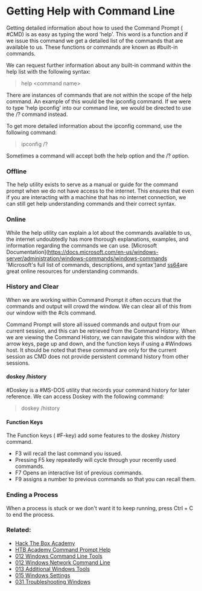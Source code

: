 # Getting Help with Command Line

Getting detailed information about how to used the Command Prompt ( #CMD) is as easy as typing the word 'help'. This word is a function and if we issue this command we get a detailed list of the commands that are available to us. These functions or commands are known as #built-in commands.

We can request further information about any built-in command within the help list with the following syntax:

> help \<command name>

There are instances of commands that are not within the scope of the help command. An example of this would be the ipconfig command. If we were to type 'help ipconfig' into our command line, we would be directed to use the /? command instead. 

To get more detailed information about the ipconfig command, use the following command:

>ipconfig /?

Sometimes a command will accept both the help option and the /? option.

### Offline

The help utility exists to serve as a manual or guide for the command prompt when we do not have access to the internet. This ensures that even if you are interacting with a machine that has no internet connection, we can still get help understanding commands and their correct syntax.

### Online

While the help utility can explain a lot about the commands available to us, the internet undoubtedly has more thorough explanations, examples, and information regarding the commands we can use. [Microsoft Documentation](https://docs.microsoft.com/en-us/windows-server/administration/windows-commands/windows-commands 'Microsoft's full list of commands, descriptions, and syntax')and [ss64](https://ss64.com/nt/ 'ss64 database for cmd, ps, bash')are great online resources for understanding commands.

### History and Clear

When we are working within Command Prompt it often occurs that the commands and output will crowd the window. We can clear all of this from our window with the #cls command. 

Command Prompt will store all issued commands and output from our current session, and this can be retrieved from the Command History. When we are viewing the Command History, we can navigate this window with the arrow keys, page up and down, and the function keys if using a #Windows host. It should be noted that these command are only for the current session as CMD does not provide persistent command history from other sessions.

#### doskey /history

#Doskey is a #MS-DOS utility that records your command history for later reference. We can access Doskey with the following command:

>doskey /history

#### Function Keys

The Function keys ( #F-key) add some features to the doskey /history command. 

- F3 will recall the last command you issued.
- Pressing F5 key repeatedly will cycle through your recently used commands.
- F7 Opens an interactive list of previous commands.
- F9 assigns a number to previous commands so that you can recall them.

### Ending a Process

When a process is stuck or we don't want it to keep running, press Ctrl + C to end the process.

### Related:

- [Hack The Box Academy](https://academy.hackthebox.com/ 'hack the box academy home page')
- [HTB Academy Command Prompt Help](https://academy.hackthebox.com/module/167/section/1607 'HTB academy Command Prompt Help')
- [012 Windows Command Line Tools](012%20Windows%20Command%20Line%20Tools.md)
- [012 Windows Network Command Line](012%20Windows%20Network%20Command%20Line.md)
- [013 Additional Windows Tools](013%20Additional%20Windows%20Tools.md)
- [015 Windows Settings](015%20Windows%20Settings.md)
- [031 Troubleshooting Windows](031%20Troubleshooting%20Windows.md)